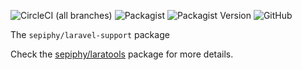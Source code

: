 ![CircleCI (all branches)](https://img.shields.io/circleci/project/github/sepiphy/laratools.svg)
![Packagist](https://img.shields.io/packagist/dt/sepiphy/laravel-support.svg)
![Packagist Version](https://img.shields.io/packagist/v/sepiphy/laravel-support.svg?label=version)
![GitHub](https://img.shields.io/github/license/sepiphy/laravel-support.svg)

The `sepiphy/laravel-support` package

Check the [sepiphy/laratools](https://github.com/sepiphy/laratools) package for more details.
